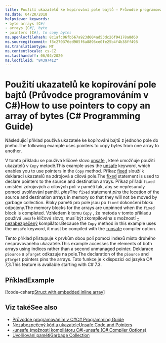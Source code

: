 ```yaml
---
title: Použití ukazatelů ke kopírování pole bajtů – Průvodce programováním v C#
ms.date: 04/20/2018
helpviewer_keywords:
- byte arrays [C#]
- arrays [C#], byte
- pointers [C#], to copy bytes
ms.openlocfilehash: 8c1afc06fb567a923d604ad53dc26f94178a8d60
ms.sourcegitcommit: f8c270376ed905f6a8896ce0fe25b4f4b38ff498
ms.translationtype: MT
ms.contentlocale: cs-CZ
ms.lasthandoff: 06/04/2020
ms.locfileid: "84397412"
---
```

# <a name="how-to-use-pointers-to-copy-an-array-of-bytes-c-programming-guide"></a><span data-ttu-id="f4b05-102">Použití ukazatelů ke kopírování pole bajtů (Průvodce programováním v C#)</span><span class="sxs-lookup"><span data-stu-id="f4b05-102">How to use pointers to copy an array of bytes (C# Programming Guide)</span></span>

<span data-ttu-id="f4b05-103">Následující příklad používá ukazatele ke kopírování bajtů z jednoho pole do jiného.</span><span class="sxs-lookup"><span data-stu-id="f4b05-103">The following example uses pointers to copy bytes from one array to another.</span></span>

<span data-ttu-id="f4b05-104">V tomto příkladu se používá klíčové slovo [unsafe](../../language-reference/keywords/unsafe.md) , které umožňuje použití ukazatelů v `Copy` metodě.</span><span class="sxs-lookup"><span data-stu-id="f4b05-104">This example uses the [unsafe](../../language-reference/keywords/unsafe.md) keyword, which enables you to use pointers in the `Copy` method.</span></span> <span data-ttu-id="f4b05-105">Příkaz [fixed](../../language-reference/keywords/fixed-statement.md) slouží k deklaraci ukazatelů na zdrojová a cílová pole.</span><span class="sxs-lookup"><span data-stu-id="f4b05-105">The [fixed](../../language-reference/keywords/fixed-statement.md) statement is used to declare pointers to the source and destination arrays.</span></span> <span data-ttu-id="f4b05-106">Příkaz přiřadí `fixed` umístění zdrojových a cílových polí v paměti tak, aby se nepřesunuly pomocí uvolňování paměti. *pins*</span><span class="sxs-lookup"><span data-stu-id="f4b05-106">The `fixed` statement *pins* the location of the source and destination arrays in memory so that they will not be moved by garbage collection.</span></span> <span data-ttu-id="f4b05-107">Bloky paměti pro pole jsou po `fixed` dokončení bloku odpojeny.</span><span class="sxs-lookup"><span data-stu-id="f4b05-107">The memory blocks for the arrays are unpinned when the `fixed` block is completed.</span></span> <span data-ttu-id="f4b05-108">Vzhledem k tomu `Copy` , že metoda v tomto příkladu používá `unsafe` klíčové slovo, musí být zkompilována s možností [– nezabezpečený](../../language-reference/compiler-options/unsafe-compiler-option.md) kompilátor.</span><span class="sxs-lookup"><span data-stu-id="f4b05-108">Because the `Copy` method in this example uses the `unsafe` keyword, it must be compiled with the [-unsafe](../../language-reference/compiler-options/unsafe-compiler-option.md) compiler option.</span></span>

<span data-ttu-id="f4b05-109">Tento příklad přistupuje k prvkům obou polí pomocí indexů místo druhého nespravovaného ukazatele.</span><span class="sxs-lookup"><span data-stu-id="f4b05-109">This example accesses the elements of both arrays using indices rather than a second unmanaged pointer.</span></span> <span data-ttu-id="f4b05-110">Deklarace `pSource` a `pTarget` odkazuje na pole.</span><span class="sxs-lookup"><span data-stu-id="f4b05-110">The declaration of the `pSource` and `pTarget` pointers pins the arrays.</span></span> <span data-ttu-id="f4b05-111">Tato funkce je k dispozici od jazyka C# 7,3.</span><span class="sxs-lookup"><span data-stu-id="f4b05-111">This feature is available starting with C# 7.3.</span></span>

## <a name="example"></a><span data-ttu-id="f4b05-112">Příklad</span><span class="sxs-lookup"><span data-stu-id="f4b05-112">Example</span></span>

[!code-csharp[Struct with embedded inline array](snippets/FixedKeywordExamples.cs#8)]

## <a name="see-also"></a><span data-ttu-id="f4b05-113">Viz také</span><span class="sxs-lookup"><span data-stu-id="f4b05-113">See also</span></span>

- [<span data-ttu-id="f4b05-114">Průvodce programováním v C#</span><span class="sxs-lookup"><span data-stu-id="f4b05-114">C# Programming Guide</span></span>](../index.md)
- [<span data-ttu-id="f4b05-115">Nezabezpečený kód a ukazatele</span><span class="sxs-lookup"><span data-stu-id="f4b05-115">Unsafe Code and Pointers</span></span>](index.md)
- [<span data-ttu-id="f4b05-116">-unsafe (možnosti kompilátoru C#)</span><span class="sxs-lookup"><span data-stu-id="f4b05-116">-unsafe (C# Compiler Options)</span></span>](../../language-reference/compiler-options/unsafe-compiler-option.md)
- [<span data-ttu-id="f4b05-117">Uvolňování paměti</span><span class="sxs-lookup"><span data-stu-id="f4b05-117">Garbage Collection</span></span>](../../../standard/garbage-collection/index.md)
